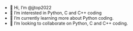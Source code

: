 - 👋 Hi, I’m @jjtop2022
- 👀 I’m interested in Python, C and C++ coding
- 🌱 I’m currently learning more about Python coding.
- 💞️ I’m looking to collaborate on Python, C and C++ coding.


<!---
jjtop2022/jjtop2022 is a ✨ special ✨ repository because its `README.md` (this file) appears on your GitHub profile.
You can click the Preview link to take a look at your changes.
--->
